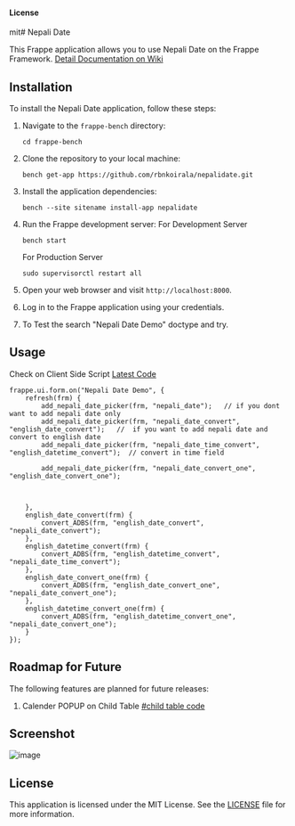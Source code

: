 #### License

mit# Nepali Date

This Frappe application allows you to use Nepali Date on the Frappe Framework. 
[Detail Documentation on Wiki](https://github.com/rbnkoirala/nepalidate/wiki/)



## Installation

To install the Nepali Date application, follow these steps:

1. Navigate to the `frappe-bench` directory:

    ```shell
    cd frappe-bench
    ```
2. Clone the repository to your local machine:

    ```shell
    bench get-app https://github.com/rbnkoirala/nepalidate.git
    ```
    
3. Install the application dependencies:

    ```shell
    bench --site sitename install-app nepalidate
    ```

4. Run the Frappe development server:
    For Development Server
    ```shell
    bench start
    ```
    For Production Server
   ```shell
   sudo supervisorctl restart all
   ```

6. Open your web browser and visit `http://localhost:8000`.

7. Log in to the Frappe application using your credentials.

8. To Test the search "Nepali Date Demo" doctype and try.

## Usage

Check on Client Side Script [Latest Code](https://github.com/rbnkoirala/nepalidate/blob/main/nepalidate/nepali_date/doctype/nepali_date_demo/nepali_date_demo.js)
```shell
frappe.ui.form.on("Nepali Date Demo", {
    refresh(frm) {
        add_nepali_date_picker(frm, "nepali_date");   // if you dont want to add nepali date only
        add_nepali_date_picker(frm, "nepali_date_convert", "english_date_convert");   //  if you want to add nepali date and convert to english date      
        add_nepali_date_picker(frm, "nepali_date_time_convert", "english_datetime_convert");  // convert in time field

        add_nepali_date_picker(frm, "nepali_date_convert_one", "english_date_convert_one"); 
       
        
        
    },
    english_date_convert(frm) {
        convert_ADBS(frm, "english_date_convert", "nepali_date_convert");  
    },
    english_datetime_convert(frm) {
        convert_ADBS(frm, "english_datetime_convert", "nepali_date_time_convert");  
    },    
    english_date_convert_one(frm) {
        convert_ADBS(frm, "english_date_convert_one", "nepali_date_convert_one");  
    },
    english_datetime_convert_one(frm) {
        convert_ADBS(frm, "english_datetime_convert_one", "nepali_date_convert_one");  
    }
});
```

## Roadmap for Future

The following features are planned for future releases:

1. Calender POPUP on Child Table [#child table code](https://github.com/rbnkoirala/nepalidate/wiki/Convert-Nepali-Date-Inside-Table-(Child-Doctype))

## Screenshot
![image](https://github.com/rbnkoirala/nepalidate/assets/64308806/88dcc253-f445-4626-bdae-c233af68e481)


## License

This application is licensed under the MIT License. See the [LICENSE](./LICENSE) file for more information.
